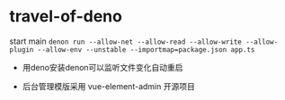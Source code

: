 # travel-of-deno



start main `denon run --allow-net --allow-read --allow-write --allow-plugin --allow-env --unstable --importmap=package.json app.ts`

- 用deno安装denon可以监听文件变化自动重启

- 后台管理模版采用 vue-element-admin 开源项目
